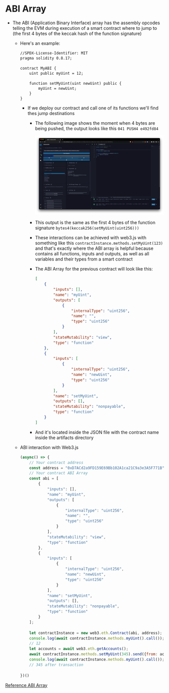 # ABI Array

-   The ABI (Application Binary Interface) array has the assembly opcodes telling the EVM during execution of a smart contract where to jump to (the first 4 bytes of the keccak hash of the function signature)

    -   Here's an example:

        ```Solidity
        //SPDX-License-Identifier: MIT
        pragma solidity 0.8.17;

        contract MyABI {
            uint public myUint = 12;

            function setMyUint(uint newUint) public {
                myUint = newUint;
            }
        }
        ```

        -   If we deploy our contract and call one of its functions we'll find thes jump destinations

            -   The following image shows the moment when 4 bytes are being pushed, the output looks like this `041 PUSH4 e492fd84`

                ![Debugger](./images/debugger.png)

            -   This output is the same as the first 4 bytes of the function signature `bytes4(keccak256(setMyUint(uint256)))`
            -   These interactions can be achieved with web3.js with something like this `contractInstance.methods.setMyUint(123)` and that's exactly where the ABI array is helpful because contains all functions, inputs and outputs, as well as all variables and their types from a smart contract
            -   The ABI Array for the previous contract will look like this:

                ```JSON
                [
                    {
                        "inputs": [],
                        "name": "myUint",
                        "outputs": [
                            {
                                "internalType": "uint256",
                                "name": "",
                                "type": "uint256"
                            }
                        ],
                        "stateMutability": "view",
                        "type": "function"
                    },
                    {
                        "inputs": [
                            {
                                "internalType": "uint256",
                                "name": "newUint",
                                "type": "uint256"
                            }
                        ],
                        "name": "setMyUint",
                        "outputs": [],
                        "stateMutability": "nonpayable",
                        "type": "function"
                    }
                ]
                ```

            -   And it's located inside the JSON file with the contract name inside the artifacts directory

    -   ABI interaction with Web3.js

        ```JavaScript
        (async() => {
            // Your contract address
            const address = "0xD7ACd2a9FD159E69Bb102A1ca21C9a3e3A5F771B";
            // Your contract ABI Array
            const abi = [
                {
                    "inputs": [],
                    "name": "myUint",
                    "outputs": [
                        {
                            "internalType": "uint256",
                            "name": "",
                            "type": "uint256"
                        }
                    ],
                    "stateMutability": "view",
                    "type": "function"
                },
                {
                    "inputs": [
                        {
                            "internalType": "uint256",
                            "name": "newUint",
                            "type": "uint256"
                        }
                    ],
                    "name": "setMyUint",
                    "outputs": [],
                    "stateMutability": "nonpayable",
                    "type": "function"
                }
            ];

            let contractInstance = new web3.eth.Contract(abi, address);
            console.log(await contractInstance.methods.myUint().call());
            // 12
            let accounts = await web3.eth.getAccounts();
            await contractInstance.methods.setMyUint(345).send({from: accounts[0]});
            console.log(await contractInstance.methods.myUint().call());
            // 345 after transaction

        })()
        ```

[Reference ABI Array](https://ethereum-blockchain-developer.com/2022-05-erc20-token/02-web3js-abi-array/)

